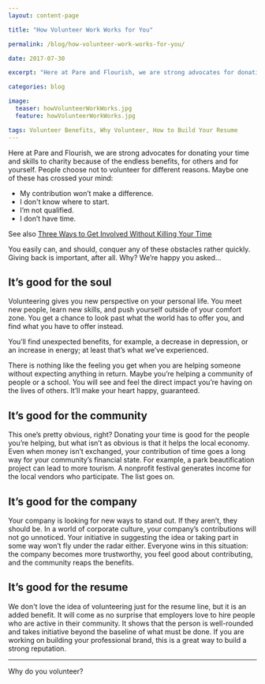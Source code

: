 ```yaml
---
layout: content-page

title: "How Volunteer Work Works for You"

permalink: /blog/how-volunteer-work-works-for-you/

date: 2017-07-30

excerpt: "Here at Pare and Flourish, we are strong advocates for donating your time and skills to charity because of the endless benefits, for others and for yourself."

categories: blog

image:
  teaser: howVolunteerWorkWorks.jpg
  feature: howVolunteerWorkWorks.jpg

tags: Volunteer Benefits, Why Volunteer, How to Build Your Resume
---
```


Here at Pare and Flourish, we are strong advocates for donating your time and skills to charity because of the endless benefits, for others and for yourself. People choose not to volunteer for different reasons. Maybe one of these has crossed your mind:

<ul>
  <li>My contribution won’t make a difference.</li>
  <li>I don't know where to start. </li>
  <li>I’m not qualified.</li>
  <li>I don’t have time.</li>
</ul>

See also <a href="/blog/three-ways-to-get-involved-without-killing-your-time/">Three Ways to Get Involved Without Killing Your Time</a>

You easily can, and should, conquer any of these obstacles rather quickly. Giving back is important, after all. Why? We’re happy you asked...

## It’s good for the soul

Volunteering gives you new perspective on your personal life. You meet new people, learn new skills, and push yourself outside of your comfort zone. <span class="boldText">You get a chance to look past what the world has to offer you, and find what you have to offer instead.</span>

You’ll find unexpected benefits, for example, a decrease in depression, or an increase in energy; at least that’s what we’ve experienced.

There is nothing like the feeling you get when you are helping someone without expecting anything in return. Maybe you’re helping a community of people or a school. You will see and feel the direct impact you’re having on the lives of others. It’ll make your heart happy, guaranteed. 

## It’s good for the community

This one’s pretty obvious, right? Donating your time is good for the people you’re helping, but what isn’t as obvious is that it helps the local economy. <span class="boldText">Even when money isn’t exchanged, your contribution of time goes a long way for your community’s financial state.</span> For example, a park beautification project can lead to more tourism. A nonprofit festival generates income for the local vendors who participate. The list goes on.

## It’s good for the company

Your company is looking for new ways to stand out. If they aren’t, they should be. In a world of corporate culture, your company’s contributions will not go unnoticed. Your initiative in suggesting the idea or taking part in some way won’t fly under the radar either. <span class="boldText">Everyone wins in this situation: the company becomes more trustworthy, you feel good about contributing, and the community reaps the benefits.</span>

## It’s good for the resume

We don't love the idea of volunteering just for the resume line, but it is an added benefit. It will come as no surprise that employers love to hire people who are active in their community. <span class="boldText">It shows that the person is well-rounded and takes initiative beyond the baseline of what must be done.</span> If you are working on building your professional brand, this is a great way to build a strong reputation.

<hr class="secondary">

Why do you volunteer?